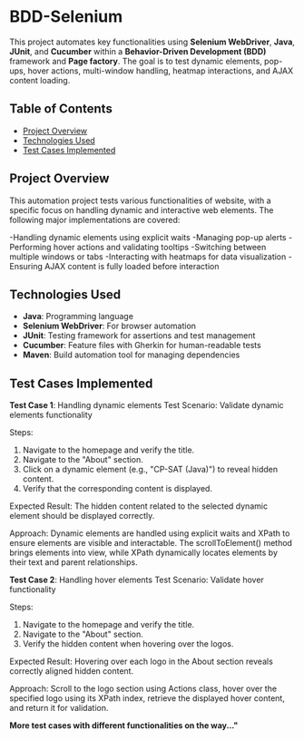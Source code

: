 # BDD-Selenium

This project automates key functionalities using **Selenium WebDriver**, **Java**, **JUnit**, and **Cucumber** within a **Behavior-Driven Development (BDD)** framework and **Page factory**. The goal is to test dynamic elements, pop-ups, hover actions, multi-window handling, heatmap interactions, and AJAX content loading.

## Table of Contents
- [Project Overview](#project-overview)
- [Technologies Used](#technologies-used)
- [Test Cases Implemented](#test-cases-implemented)


## Project Overview

This automation project tests various functionalities of website, with a specific focus on handling dynamic and interactive web elements. The following major implementations are covered:

-Handling dynamic elements using explicit waits
-Managing pop-up alerts
-Performing hover actions and validating tooltips
-Switching between multiple windows or tabs
-Interacting with heatmaps for data visualization
-Ensuring AJAX content is fully loaded before interaction

## Technologies Used

- **Java**: Programming language
- **Selenium WebDriver**: For browser automation
- **JUnit**: Testing framework for assertions and test management
- **Cucumber**: Feature files with Gherkin for human-readable tests
- **Maven**: Build automation tool for managing dependencies

## Test Cases Implemented

**Test Case 1**: Handling dynamic elements
Test Scenario: Validate dynamic elements functionality

Steps:
1. Navigate to the homepage and verify the title.
2. Navigate to the "About" section.
3. Click on a dynamic element (e.g., "CP-SAT (Java)") to reveal hidden content.
4. Verify that the corresponding content is displayed.

Expected Result: The hidden content related to the selected dynamic element should be displayed correctly.

Approach: Dynamic elements are handled using explicit waits and XPath to ensure elements are visible and interactable. The scrollToElement() method brings elements into view, while XPath dynamically locates elements by their text and parent relationships.

**Test Case 2**: Handling hover elements
Test Scenario: Validate hover functionality

Steps:
1. Navigate to the homepage and verify the title.
2. Navigate to the "About" section.
3. Verify the hidden content when hovering over the logos.

Expected Result: Hovering over each logo in the About section reveals correctly aligned hidden content.

Approach: Scroll to the logo section using Actions class, hover over the specified logo using its XPath index, retrieve the displayed hover content, and return it for validation.

**More test cases with different functionalities on the way..."**
